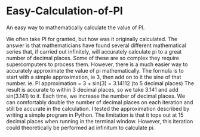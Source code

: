 # Easy-Calculation-of-PI
An easy way to mathematically calculate the value of PI.

We often take PI for granted, but how was it originally calculated. The answer is that mathematicians have found several different mathematical series that, if carried out infinitely, will accurately calculate pi to a great number of decimal places. Some of these are so complex they require supercomputers to process them.
However, there is a much easier way to accurately approximate the value of pi mathematically.
The formula is to start with a simple approximation, ie 3, then add on to it the sine of that number.
ie. PI approximation = 3 + sin(3)  = 3.14112 (to 5 decimal places)
The result is accurate to within 3 decimal places, so we take 3.141 and add sin(3.141) to it.
Each time, we increase the number of decimal places. We can comfortably double the number of decimal places on each iteration and still be accurate in the calculation.
I tested the approximation described by writing a simple program in Python.
The limitation is that it tops out at 15 decimal places when running in the terminal window.
However, this iteration could theoretically be performed ad infinitum to calculate pi.

